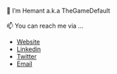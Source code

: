 👋 I’m Hemant a.k.a TheGameDefault
<br>
<br>
📫 You can reach me via ...
- [Website](https://thegamedefault.tech)
- [Linkedin](https://www.linkedin.com/in/thegamedefault)
- [Twitter](https://twitter.com/thegamedefault "Twitter")
- [Email](mailto:v313hemant@gmail.com "Email")

<!---
313hemant313/313hemant313 is a ✨ special ✨ repository because its `README.md` (this file) appears on your GitHub profile.
You can click the Preview link to take a look at your changes.
--->
